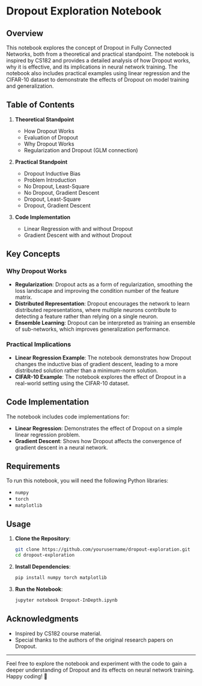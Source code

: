 # Dropout Exploration Notebook

## Overview

This notebook explores the concept of Dropout in Fully Connected Networks, both from a theoretical and practical standpoint. The notebook is inspired by CS182 and provides a detailed analysis of how Dropout works, why it is effective, and its implications in neural network training. The notebook also includes practical examples using linear regression and the CIFAR-10 dataset to demonstrate the effects of Dropout on model training and generalization.

## Table of Contents

1. **Theoretical Standpoint**
   - How Dropout Works
   - Evaluation of Dropout
   - Why Dropout Works
   - Regularization and Dropout (GLM connection)

2. **Practical Standpoint**
   - Dropout Inductive Bias
   - Problem Introduction
   - No Dropout, Least-Square
   - No Dropout, Gradient Descent
   - Dropout, Least-Square
   - Dropout, Gradient Descent

3. **Code Implementation**
   - Linear Regression with and without Dropout
   - Gradient Descent with and without Dropout

## Key Concepts

### Why Dropout Works
- **Regularization**: Dropout acts as a form of regularization, smoothing the loss landscape and improving the condition number of the feature matrix.
- **Distributed Representation**: Dropout encourages the network to learn distributed representations, where multiple neurons contribute to detecting a feature rather than relying on a single neuron.
- **Ensemble Learning**: Dropout can be interpreted as training an ensemble of sub-networks, which improves generalization performance.

### Practical Implications
- **Linear Regression Example**: The notebook demonstrates how Dropout changes the inductive bias of gradient descent, leading to a more distributed solution rather than a minimum-norm solution.
- **CIFAR-10 Example**: The notebook explores the effect of Dropout in a real-world setting using the CIFAR-10 dataset.

## Code Implementation

The notebook includes code implementations for:
- **Linear Regression**: Demonstrates the effect of Dropout on a simple linear regression problem.
- **Gradient Descent**: Shows how Dropout affects the convergence of gradient descent in a neural network.

## Requirements

To run this notebook, you will need the following Python libraries:
- `numpy`
- `torch`
- `matplotlib`

## Usage

1. **Clone the Repository**:
   ```bash
   git clone https://github.com/yourusername/dropout-exploration.git
   cd dropout-exploration
   ```

2. **Install Dependencies**:
   ```bash
   pip install numpy torch matplotlib
   ```

3. **Run the Notebook**:
   ```bash
   jupyter notebook Dropout-InDepth.ipynb
   ```

## Acknowledgments

- Inspired by CS182 course material.
- Special thanks to the authors of the original research papers on Dropout.

---

Feel free to explore the notebook and experiment with the code to gain a deeper understanding of Dropout and its effects on neural network training. Happy coding! 🚀

